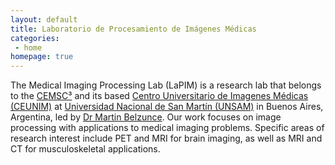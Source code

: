 ```yaml
---
layout: default
title: Laboratorio de Procesamiento de Imágenes Médicas  
categories:
 - home
homepage: true
---
```


The Medical Imaging Processing Lab (LaPIM) is a research lab that belongs to the [CEMSC³](https://cemsc3.wordpress.com/) and its based [Centro Universitario de Imagenes Médicas (CEUNIM)](https://www.unsam.edu.ar/ceunim/) at [Universidad Nacional de San Martín (UNSAM)](https://www.unsam.edu.ar) in Buenos Aires, Argentina, led by [Dr Martin Belzunce](https://mabelzunce.github.io/). Our work focuses on image processing with applications to medical imaging problems. Specific areas of research interest include PET and MRI for brain imaging, as well as MRI and CT for musculoskeletal applications. 
